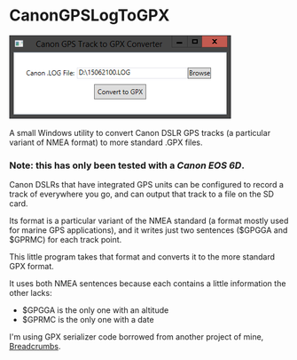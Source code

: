 # CanonGPSLogToGPX

![Screenshot](https://raw.githubusercontent.com/wfraser/CanonGPSLogToGPX/master/Screenshot/Capture.PNG)

A small Windows utility to convert Canon DSLR GPS tracks (a particular variant of NMEA format) to more standard .GPX files.

### Note: this has only been tested with a *Canon EOS 6D*.

Canon DSLRs that have integrated GPS units can be configured to record a track of everywhere you go, and can output that track to a file on the SD card.

Its format is a particular variant of the NMEA standard (a format mostly used for marine GPS applications), and it writes just two sentences ($GPGGA and $GPRMC) for each track point.

This little program takes that format and converts it to the more standard GPX format.

It uses both NMEA sentences because each contains a little information the other lacks:
* $GPGGA is the only one with an altitude
* $GPRMC is the only one with a date

I'm using GPX serializer code borrowed from another project of mine, [Breadcrumbs](https://github.com/wfraser/Breadcrumbs).
